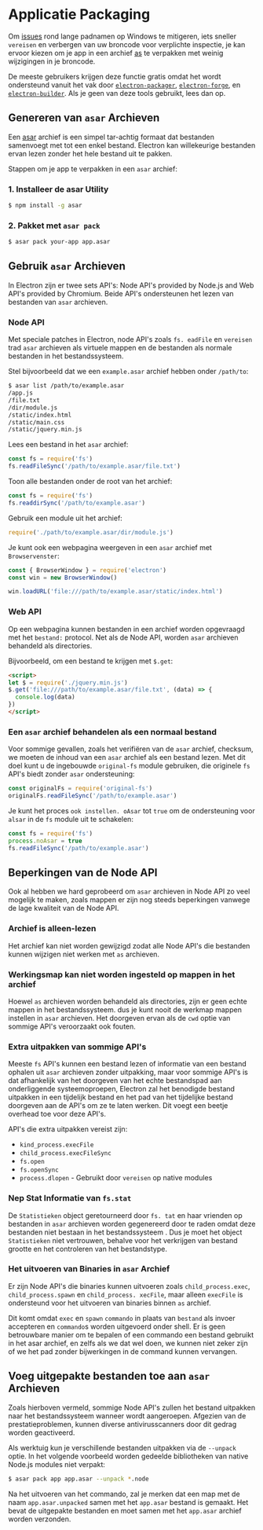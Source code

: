 # Applicatie Packaging

Om [issues](https://github.com/joyent/node/issues/6960) rond lange padnamen op Windows te mitigeren, iets sneller `vereisen` en verbergen van uw broncode voor verplichte inspectie, je kan ervoor kiezen om je app in een archief [as](https://github.com/electron/asar) te verpakken met weinig wijzigingen in je broncode.

De meeste gebruikers krijgen deze functie gratis omdat het wordt ondersteund vanuit het vak door [`electron-packager`](https://github.com/electron/electron-packager), [`electron-forge`](https://github.com/electron-userland/electron-forge), en [`electron-builder`](https://github.com/electron-userland/electron-builder). Als je geen van deze tools gebruikt, lees dan op.

## Genereren van `asar` Archieven

Een [asar](https://github.com/electron/asar) archief is een simpel tar-achtig formaat dat bestanden samenvoegt met tot een enkel bestand. Electron kan willekeurige bestanden ervan lezen zonder het hele bestand uit te pakken.

Stappen om je app te verpakken in een `asar` archief:

### 1. Installeer de asar Utility

```sh
$ npm install -g asar
```

### 2. Pakket met `asar pack`

```sh
$ asar pack your-app app.asar
```

## Gebruik `asar` Archieven

In Electron zijn er twee sets API's: Node API's provided by Node.js and Web API's provided by Chromium. Beide API's ondersteunen het lezen van bestanden van `asar` archieven.

### Node API

Met speciale patches in Electron, node API's zoals `fs. eadFile` en `vereisen` trad `asar` archieven als virtuele mappen en de bestanden als normale bestanden in het bestandssysteem.

Stel bijvoorbeeld dat we een `example.asar` archief hebben onder `/path/to`:

```sh
$ asar list /path/to/example.asar
/app.js
/file.txt
/dir/module.js
/static/index.html
/static/main.css
/static/jquery.min.js
```

Lees een bestand in het `asar` archief:

```javascript
const fs = require('fs')
fs.readFileSync('/path/to/example.asar/file.txt')
```

Toon alle bestanden onder de root van het archief:

```javascript
const fs = require('fs')
fs.readdirSync('/path/to/example.asar')
```

Gebruik een module uit het archief:

```javascript
require('./path/to/example.asar/dir/module.js')
```

Je kunt ook een webpagina weergeven in een `asar` archief met `Browservenster`:

```javascript
const { BrowserWindow } = require('electron')
const win = new BrowserWindow()

win.loadURL('file:///path/to/example.asar/static/index.html')
```

### Web API

Op een webpagina kunnen bestanden in een archief worden opgevraagd met het `bestand:` protocol. Net als de Node API, worden `asar` archieven behandeld als directories.

Bijvoorbeeld, om een bestand te krijgen met `$.get`:

```html
<script>
let $ = require('./jquery.min.js')
$.get('file:///path/to/example.asar/file.txt', (data) => {
  console.log(data)
})
</script>
```

### Een `asar` archief behandelen als een normaal bestand

Voor sommige gevallen, zoals het verifiëren van de `asar` archief, checksum, we moeten de inhoud van een `asar` archief als een bestand lezen. Met dit doel kunt u de ingebouwde `original-fs` module gebruiken, die originele `fs` API's biedt zonder `asar` ondersteuning:

```javascript
const originalFs = require('original-fs')
originalFs.readFileSync('/path/to/example.asar')
```

Je kunt het proces `ook instellen. oAsar` tot `true` om de ondersteuning voor `alsar` in de `fs` module uit te schakelen:

```javascript
const fs = require('fs')
process.noAsar = true
fs.readFileSync('/path/to/example.asar')
```

## Beperkingen van de Node API

Ook al hebben we hard geprobeerd om `asar` archieven in Node API zo veel mogelijk te maken, zoals mappen er zijn nog steeds beperkingen vanwege de lage kwaliteit van de Node API.

### Archief is alleen-lezen

Het archief kan niet worden gewijzigd zodat alle Node API's die bestanden kunnen wijzigen niet werken met `as` archieven.

### Werkingsmap kan niet worden ingesteld op mappen in het archief

Hoewel `as` archieven worden behandeld als directories, zijn er geen echte mappen in het bestandssysteem. dus je kunt nooit de werkmap mappen instellen in `asar` archieven. Het doorgeven ervan als de `cwd` optie van sommige API's veroorzaakt ook fouten.

### Extra uitpakken van sommige API's

Meeste `fs` API's kunnen een bestand lezen of informatie van een bestand ophalen uit `asar` archieven zonder uitpakking, maar voor sommige API's is dat afhankelijk van het doorgeven van het echte bestandspad aan onderliggende systeemoproepen, Electron zal het benodigde bestand uitpakken in een tijdelijk bestand en het pad van het tijdelijke bestand doorgeven aan de API's om ze te laten werken. Dit voegt een beetje overhead toe voor deze API's.

API's die extra uitpakken vereist zijn:

* `kind_process.execFile`
* `child_process.execFileSync`
* `fs.open`
* `fs.openSync`
* `process.dlopen` - Gebruikt door `vereisen` op native modules

### Nep Stat Informatie van `fs.stat`

De `Statistieken` object geretourneerd door `fs. tat` en haar vrienden op bestanden in `asar` archieven worden gegenereerd door te raden omdat deze bestanden niet bestaan in het bestandssysteem . Dus je moet het object `Statistieken` niet vertrouwen, behalve voor het verkrijgen van bestand grootte en het controleren van het bestandstype.

### Het uitvoeren van Binaries in `asar` Archief

Er zijn Node API's die binaries kunnen uitvoeren zoals `child_process.exec`, `child_process.spawn` en `child_process. xecFile`, maar alleen `execFile` is ondersteund voor het uitvoeren van binaries binnen `as` archief.

Dit komt omdat `exec` en `spawn` `commando` in plaats van `bestand` als invoer accepteren en `commando`s worden uitgevoerd onder shell. Er is geen betrouwbare manier om te bepalen of een commando een bestand gebruikt in het asar archief, en zelfs als we dat wel doen, we kunnen niet zeker zijn of we het pad zonder bijwerkingen in de command kunnen vervangen.

## Voeg uitgepakte bestanden toe aan `asar` Archieven

Zoals hierboven vermeld, sommige Node API's zullen het bestand uitpakken naar het bestandssysteem wanneer wordt aangeroepen. Afgezien van de prestatieproblemen, kunnen diverse antivirusscanners door dit gedrag worden geactiveerd.

Als werktuig kun je verschillende bestanden uitpakken via de `--unpack` optie. In het volgende voorbeeld worden gedeelde bibliotheken van native Node.js modules niet verpakt:

```sh
$ asar pack app app.asar --unpack *.node
```

Na het uitvoeren van het commando, zal je merken dat een map met de naam `app.asar.unpacked` samen met het `app.asar` bestand is gemaakt. Het bevat de uitgepakte bestanden en moet samen met het `app.asar` archief worden verzonden.


